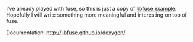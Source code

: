 I've already played with fuse, so this is just a copy of
[libfuse example](https://github.com/libfuse/libfuse/blob/master/example/hello.c).
Hopefully I will write something more meaningful and interesting on top of fuse.

Documentation: http://libfuse.github.io/doxygen/
